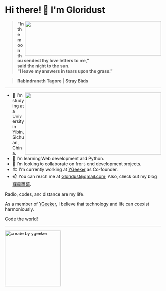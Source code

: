 # Hi there! 👋 I'm Gloridust

<div>

 <img src="https://github-readme-stats.vercel.app/api?username=Gloridust&show_icons=true&hide_title=true&hide=contribs&include_all_commits=true&bg_color=4EBFFE,63C862,FFCA3D&title_color=f3f3f3&text_color=f3f3f3" height="110" width="440" align="right">

> **"In the moon thou sendest thy love letters to me,"**  
> **said the night to the sun.**  
> **"I leave my answers in tears upon the grass."**  

> **Rabindranath Tagore** | **Stray Birds**  

</div>

<hr/>

<div>

<img src="https://github-readme-stats.vercel.app/api/top-langs/?username=Gloridust&hide=&hide_progress=true&langs_count=8&layout=compact&bg_color=4EBFFE,63C862,FFCA3D&title_color=f3f3f3&text_color=f3f3f3" height="200" width="440" align="right">

- 🔭 I’m studying at a University in Yibin, Sichuan, China.
- 🌱 I’m learning Web development and Python.
- 👯 I’m looking to collaborate on front-end development projects.
- 🏗️ I'm currently working at [YGeeker](https://ygeeker.com) as Co-founder.
- 📫 You can reach me at <Gloridust@gmail.com>; Also, check out my blog [辉晨雨幕](https://gloridust.xyz).

Radio, codes, and distance are my life.

As a member of [YGeeker](https://github.com/ygeeker), I believe that technology and life can coexist harmoniously.

Code the world!

</div>

* * *

<a href="https://www.ygeeker.com">
  <img width="180" alt="create by ygeeker" src="https://www.ygeeker.com/badge/create.png">
</a >
